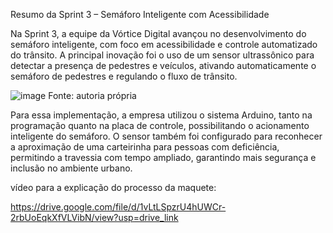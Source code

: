 Resumo da Sprint 3 – Semáforo Inteligente com Acessibilidade

Na Sprint 3, a equipe da Vórtice Digital avançou no desenvolvimento do semáforo inteligente, com foco em acessibilidade e controle automatizado do trânsito. A principal inovação foi o uso de um sensor ultrassônico para detectar a presença de pedestres e veículos, ativando automaticamente o semáforo de pedestres e regulando o fluxo de trânsito.

![image](https://github.com/user-attachments/assets/cbb586ae-d261-4a83-b7d7-504686512faf)
Fonte: autoria própria

Para essa implementação, a empresa utilizou o sistema Arduino, tanto na programação quanto na placa de controle, possibilitando o acionamento inteligente do semáforo. O sensor também foi configurado para reconhecer a aproximação de uma carteirinha para pessoas com deficiência, permitindo a travessia com tempo ampliado, garantindo mais segurança e inclusão no ambiente urbano.

vídeo para a explicação do processo da maquete:

https://drive.google.com/file/d/1vLtLSpzrU4hUWCr-2rbUoEqkXfVLVibN/view?usp=drive_link


